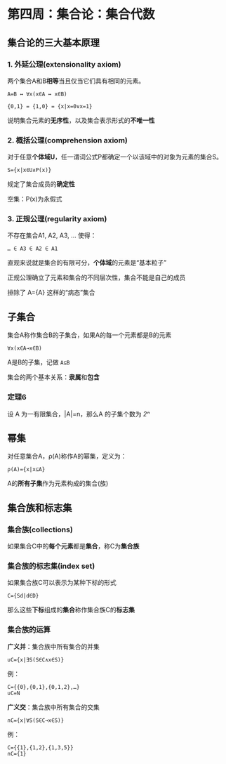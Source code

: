 # 第四周：集合论：集合代数

## 集合论的三大基本原理

### 1. 外延公理(extensionality axiom)
两个集合A和B**相等**当且仅当它们具有相同的元素。
```
A=B ↔ ∀x(x∈A ↔ x∈B)

{0,1} = {1,0} = {x|x=0∨x=1}
```
说明集合元素的**无序性**，以及集合表示形式的**不唯一性**

### 2. 概括公理(comprehension axiom) 
对于任意**个体域U**，任一谓词公式P都确定一个以该域中的对象为元素的集合S。
```
S={x|x∈U∧P(x)}
```
规定了集合成员的**确定性**

空集：P(x)为永假式

### 3. 正规公理(regularity axiom)
不存在集合A1, A2, A3, … 使得：
```
… ∈ A3 ∈ A2 ∈ A1
```
直观来说就是集合的有限可分，**个体域**的元素是“基本粒子”

正规公理确立了元素和集合的不同层次性，集合不能是自己的成员

排除了 A={A} 这样的“病态”集合


## 子集合
集合A称作集合B的子集合，如果A的每一个元素都是B的元素
```
∀x(x∈A→x∈B)
```
A是B的子集，记做 ```A⊆B```

集合的两个基本关系：**隶属**和**包含**

### 定理6
设 A 为一有限集合，|A|=n，那么A 的子集个数为 _2ⁿ_


## 幂集
对任意集合A，ρ(A)称作A的幂集，定义为：
```
ρ(A)={x|x⊆A}
```
A的**所有子集**作为元素构成的集合(族)

## 集合族和标志集
### 集合族(collections)
如果集合C中的**每个元素**都是**集合**，称C为**集合族**

### 集合族的标志集(index set)
如果集合族C可以表示为某种下标的形式
```
C={Sd|d∈D}
```
那么这些**下标**组成的**集合**称作集合族C的**标志集**

### 集合族的运算
**广义并**：集合族中所有集合的并集
```
∪C={x|∃S(S∈C∧x∈S)}
```
例：
```
C={{0},{0,1},{0,1,2},…}
∪C=N
```
**广义交**：集合族中所有集合的交集
```
∩C={x|∀S(S∈C→x∈S)}
```
例：
```
C={{1},{1,2},{1,3,5}}
∩C={1}
```